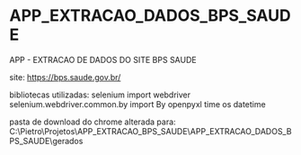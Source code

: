 # APP_EXTRACAO_DADOS_BPS_SAUDE
 APP - EXTRACAO DE DADOS DO SITE BPS SAUDE



site: https://bps.saude.gov.br/


bibliotecas utilizadas:
selenium import webdriver
selenium.webdriver.common.by import By
openpyxl
time
os
datetime


pasta de download do chrome alterada para:
C:\Pietro\Projetos\APP_EXTRACAO_BPS_SAUDE\APP_EXTRACAO_DADOS_BPS_SAUDE\gerados

